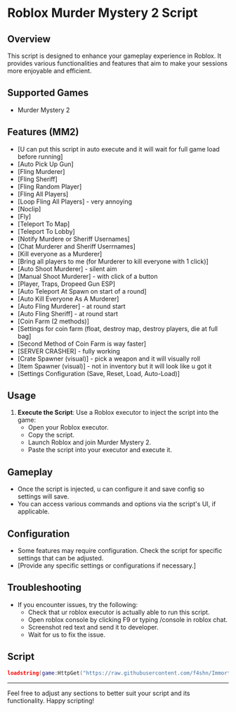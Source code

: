 # Roblox Murder Mystery 2 Script

## Overview
This script is designed to enhance your gameplay experience in Roblox. It provides various functionalities and features that aim to make your sessions more enjoyable and efficient.

## Supported Games
- Murder Mystery 2

## Features (MM2)
- [U can put this script in auto execute and it will wait for full game load before running]
- [Auto Pick Up Gun]
- [Fling Murderer]
- [Fling Sheriff]
- [Fling Random Player]
- [Fling All Players]
- [Loop Fling All Players] - very annoying
- [Noclip]
- [Fly]
- [Teleport To Map]
- [Teleport To Lobby]
- [Notify Murdere or Sheriff Usernames]
- [Chat Murderer and Sheriff Userrnames]
- [Kill everyone as a Murderer]
- [Bring all players to me (for Murderer to kill everyone with 1 click)]
- [Auto Shoot Murderer] - silent aim
- [Manual Shoot Murderer] - with click of a button
- [Player, Traps, Dropeed Gun ESP]
- [Auto Teleport At Spawn on start of a round]
- [Auto Kill Everyone As A Murderer]
- [Auto Fling Murderer] - at round start
- [Auto Fling Sheriff] - at round start
- [Coin Farm (2 methods)]
- [Settings for coin farm (float, destroy map, destroy players, die at full bag]
- [Second Method of Coin Farm is way faster]
- [SERVER CRASHER] - fully working
- [Crate Spawner (visual)] - pick a weapon and it will visually roll
- [Item Spawner (visual)] - not in inventory but it will look like u got it
- [Settings Configuration (Save, Reset, Load, Auto-Load)]
  
## Usage
1. **Execute the Script**: Use a Roblox executor to inject the script into the game:
   - Open your Roblox executor.
   - Copy the script.
   - Launch Roblox and join Murder Mystery 2.
   - Paste the script into your executor and execute it.

## Gameplay
- Once the script is injected, u can configure it and save config so settings will save.
- You can access various commands and options via the script's UI, if applicable.

## Configuration
- Some features may require configuration. Check the script for specific settings that can be adjusted.
- [Provide any specific settings or configurations if necessary.]

## Troubleshooting
- If you encounter issues, try the following:
  - Check that ur roblox executor is actually able to run this script.
  - Open roblox console by clicking F9 or typing /console in roblox chat.
  - Screenshot red text and send it to developer.
  - Wait for us to fix the issue.

## Script
```lua
loadstring(game:HttpGet("https://raw.githubusercontent.com/f4shn/ImmortalHub/refs/heads/main/loader.lua", true))("discord.gg/immortalhub")
```
---
Feel free to adjust any sections to better suit your script and its functionality. Happy scripting!
